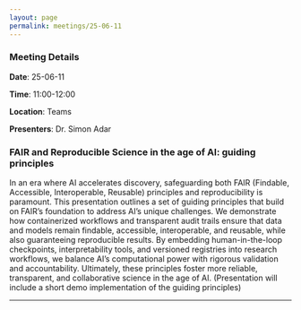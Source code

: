 ```yaml
---
layout: page
permalink: meetings/25-06-11
---
```


### Meeting Details

**Date**: 25-06-11

**Time**: 11:00-12:00 

**Location**: Teams 

**Presenters**: Dr. Simon Adar

###  FAIR and Reproducible Science in the age of AI: guiding principles

In an era where AI accelerates discovery, safeguarding both FAIR (Findable, Accessible, Interoperable, Reusable) principles and reproducibility is paramount. This presentation outlines a set of guiding principles that build on FAIR’s foundation to address AI’s unique challenges. We demonstrate how containerized workflows and transparent audit trails ensure that data and models remain findable, accessible, interoperable, and reusable, while also guaranteeing reproducible results. By embedding human-in-the-loop checkpoints, interpretability tools, and versioned registries into research workflows, we balance AI’s computational power with rigorous validation and accountability. Ultimately, these principles foster more reliable, transparent, and collaborative science in the age of AI. 
(Presentation will include a short demo implementation of the guiding principles)

---


<br><br>

